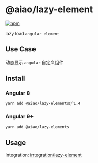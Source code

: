 # @aiao/lazy-element

[![npm](https://img.shields.io/npm/v/@aiao/lazy-element?style=flat-square)](https://www.npmjs.com/@aiao/lazy-element)

lazy load `angular element`

## Use Case

动态显示 `angular` 自定义组件

## Install

### Angular 8

```console
yarn add @aiao/lazy-elements@^1.4
```

### Angular 9+

```console
yarn add @aiao/lazy-elements
```

## Usage

Integration: [integration/lazy-element](/integration/lazy-element)
